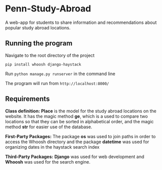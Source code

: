 # Penn-Study-Abroad
A web-app for students to share information and recommendations about popular study abroad locations. 

## Running the program
Navigate to the root directory of the project

`pip install whoosh django-haystack`

Run `python manage.py runserver` in the command line

The program will run from `http://localhost:8000/`

## Requirements 
__Class definition:__ **Place** is the model for the study abroad locations on the website. It has the magic method __ge__, which is a used to compare two locations so that they can be sorted in alphabetical order, and the magic method __str__ for easier use of the database. 

__First-Party Packages:__ The package **os** was used to join paths in order to access the Whoosh directory and the package **datetime** was used for organizing dates in the haystack search index

__Third-Party Packages:__ **Django** was used for web development and **Whoosh** was used for the search engine. 
